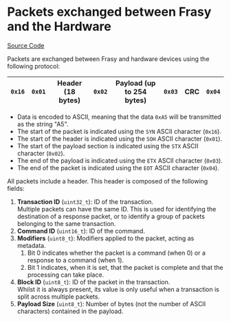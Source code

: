 # Packets exchanged between Frasy and the Hardware

[Source Code](../../../../Frasy/src/utils/communication/serial/packet.h)

Packets are exchanged between Frasy and hardware devices using the following protocol:

| `0x16` | `0x01` | Header (18 bytes) | `0x02` | Payload (up to 254 bytes) | `0x03` | CRC | `0x04` |
|:------:|:------:|:-----------------:|:------:|:-------------------------:|:------:|:---:|:------:|

- Data is encoded to ASCII, meaning that the data `0xA5` will be transmitted as the string
  "A5".
- The start of the packet is indicated using the `SYN` ASCII character (`0x16`).
- The start of the header is indicated using the `SOH` ASCII character (`0x01`).
- The start of the payload section is indicated using the `STX` ASCII character (`0x02`).
- The end of the payload is indicated using the `ETX` ASCII character (`0x03`).
- The end of the packet is indicated using the `EOT` ASCII character (`0x04`).

All packets include a header. This header is composed of the following fields:

1. **Transaction ID** (`uint32_t`): ID of the transaction.\
   Multiple packets can have the same ID. This is used for identifying the destination of a
   response packet, or to identify a group of packets belonging to the same transaction.
2. **Command ID** (`uint16_t`): ID of the command.
3. **Modifiers** (`uint8_t`): Modifiers applied to the packet, acting as metadata.
    1. Bit 0 indicates whether the packet is a command (when 0) or a response to a command (when 1).
    2. Bit 1 indicates, when it is set, that the packet is complete and that the processing can take place.
4. **Block ID** (`uint8_t`): ID of the packet in the transaction.\
   Whilst it is always present, its value is only useful when a transaction is split across multiple packets.
5. **Payload Size** (`uint8_t`): Number of bytes (not the number of ASCII characters) contained in the payload.
